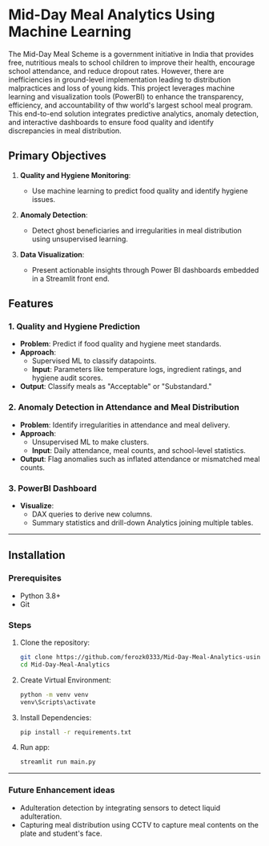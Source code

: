 # Mid-Day Meal Analytics Using Machine Learning

The Mid-Day Meal Scheme is a government initiative in India that provides free, nutritious meals to school children to improve their health, encourage school attendance, and reduce dropout rates. However, there are inefficiencies in ground-level implementation leading to distribution malpractices and loss of young kids. 
This project leverages machine learning and visualization tools (PowerBI) to enhance the transparency, efficiency, and accountability of thw world's largest school meal program. This end-to-end solution integrates predictive analytics, anomaly detection, and interactive dashboards to ensure food quality and identify discrepancies in meal distribution.

## Primary Objectives

1. **Quality and Hygiene Monitoring**:
   - Use machine learning to predict food quality and identify hygiene issues.

2. **Anomaly Detection**:
   - Detect ghost beneficiaries and irregularities in meal distribution using unsupervised learning.

3. **Data Visualization**:
   - Present actionable insights through Power BI dashboards embedded in a Streamlit front end.

## Features

### 1. Quality and Hygiene Prediction
- **Problem**: Predict if food quality and hygiene meet standards.
- **Approach**:
  - Supervised ML to classify datapoints.
  - **Input**: Parameters like temperature logs, ingredient ratings, and hygiene audit scores.
- **Output**: Classify meals as "Acceptable" or "Substandard."

### 2. Anomaly Detection in Attendance and Meal Distribution
- **Problem**: Identify irregularities in attendance and meal delivery.
- **Approach**:
  - Unsupervised ML to make clusters.
  - **Input**: Daily attendance, meal counts, and school-level statistics.
- **Output**: Flag anomalies such as inflated attendance or mismatched meal counts.

### 3. PowerBI Dashboard
- **Visualize**:
  - DAX queries to derive new columns.
  - Summary statistics and drill-down Analytics joining multiple tables.

---

## Installation

### Prerequisites
- Python 3.8+
- Git

### Steps
1. Clone the repository:
   ```bash
   git clone https://github.com/ferozk0333/Mid-Day-Meal-Analytics-using-Machine-Learning.git
   cd Mid-Day-Meal-Analytics
   ```
2. Create Virtual Environment:
   ```bash
   python -m venv venv
   venv\Scripts\activate
   ```
2. Install Dependencies:
   ```bash
   pip install -r requirements.txt
   ```
4. Run app:
   ```bash
   streamlit run main.py
   ```

---

### **Future Enhancement ideas**
- Adulteration detection by integrating sensors to detect liquid adulteration.
- Capturing meal distribution using CCTV to capture meal contents on the plate and student's face.
